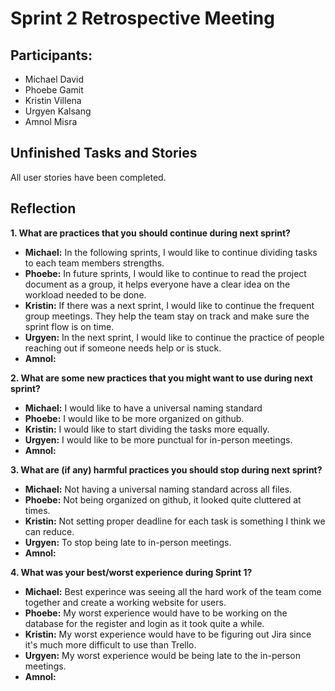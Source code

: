 # Sprint 2 Retrospective Meeting

## Participants: 
- Michael David
- Phoebe Gamit
- Kristin Villena
- Urgyen Kalsang
- Amnol Misra

## Unfinished Tasks and Stories 
  All user stories have been completed.

## Reflection
**1. What are practices that you should continue during next sprint?**
  - **Michael:** In the following sprints, I would like to continue dividing tasks to each team members strengths.
  - **Phoebe:** In future sprints, I would like to continue to read the project document as a group, it helps everyone have a clear idea on the workload needed to be done.
  - **Kristin:** If there was a next sprint, I would like to continue the frequent group meetings. They help the team stay on track and make sure the sprint flow is on time.
  - **Urgyen:** In the next sprint, I would like to continue the practice of people reaching out if someone needs help or is stuck.
  - **Amnol:** 

**2. What are some new practices that you might want to use during next sprint?**
  - **Michael:** I would like to have a universal naming standard
  - **Phoebe:** I would like to be more organized on github.
  - **Kristin:** I would like to start dividing the tasks more equally. 
  - **Urgyen:** I would like to be more punctual for in-person meetings.
  - **Amnol:** 

**3. What are (if any) harmful practices you should stop during next sprint?**
  - **Michael:** Not having a universal naming standard across all files.
  - **Phoebe:** Not being organized on github, it looked quite cluttered at times.
  - **Kristin:** Not setting proper deadline for each task is something I think we can reduce.  
  - **Urgyen:** To stop being late to in-person meetings.
  - **Amnol:** 

**4. What was your best/worst experience during Sprint 1?**
  - **Michael:** Best experince was seeing all the hard work of the team come together and  create a working website for users. 
  - **Phoebe:** My worst experience would have to be working on the database for the register and login as it took quite a while.
  - **Kristin:** My worst experience would have to be figuring out Jira since it's much more difficult to use than Trello. 
  - **Urgyen:** My worst experience would be being late to the in-person meetings.
  - **Amnol:**
